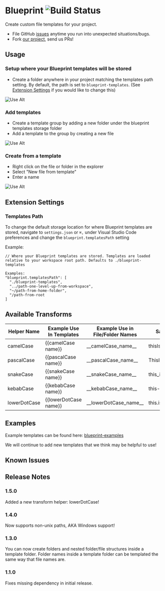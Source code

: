 # Blueprint ![Build Status](https://travis-ci.org/reesemclean/blueprint.svg?branch=master)

Create custom file templates for your project.

* File GitHub [issues](https://github.com/reesemclean/blueprint/issues/new)
  anytime you run into unexpected situations/bugs.
* Fork [our project](https://github.com/reesemclean/blueprint), send us PRs!

## Usage

### Setup where your Blueprint templates will be stored

* Create a folder anywhere in your project matching the templates path setting.
  By default, the path is set to `blueprint-templates`. (See
  [Extension Settings](#Templates-Path) if you would like to change this)

![Use Alt](https://zippy.gfycat.com/BrokenAdorableKinglet.gif)

### Add templates

* Create a template group by adding a new folder under the blueprint templates
  storage folder
* Add a template to the group by creating a new file

![Use Alt](https://zippy.gfycat.com/UnitedUnequaledFlounder.gif)

### Create from a template

* Right click on the file or folder in the explorer
* Select "New file from template"
* Enter a name

![Use Alt](https://zippy.gfycat.com/AggravatingBreakableDwarfmongoose.gif)

## Extension Settings

### Templates Path

To change the default storage location for where Blueprint templates are stored,
navigate to `settings.json` or `⌘,` under Visual Studio Code preferences and
change the `blueprint.templatesPath` setting

Example:

```less
// Where your Blueprint templates are stored. Templates are loaded relative to your workspace root path. Defaults to ./blueprint-templates

Examples:
"blueprint.templatesPath": [
  "./blueprint-templates",
  "../path-one-level-up-from-workspace",
  "~/path-from-home-folder",
  "/path-from-root
]
```

## Available Transforms

| Helper Name  | Example Use In Templates | Example Use in File/Folder Names | Sample Result          |
|--------------|--------------------------|----------------------------------|------------------------|
| camelCase    | {{camelCase name}}       | \_\_camelCase_name\_\_               | thisIsCamelCase        |
| pascalCase   | {{pascalCase name}}      | \_\_pascalCase_name\_\_              | ThisIsPascalCase       |
| snakeCase    | {{snakeCase name}}       | \_\_snakeCase_name\_\_               | this_is_snake_case     |
| kebabCase    | {{kebabCase name}}       | \_\_kebabCase_name\_\_               | this-is-kebab-case     |
| lowerDotCase | {{lowerDotCase name}}    | \_\_lowerDotCase_name\_\_            | this.is.lower.dot.case |

## Examples

Example templates can be found here:
[blueprint-examples](https://github.com/reesemclean/blueprint-examples)

We will continue to add new templates that we think may be helpful to use!

## Known Issues

## Release Notes

### 1.5.0

Added a new transform helper: lowerDotCase!

### 1.4.0

Now supports non-unix paths, AKA Windows support!

### 1.3.0

You can now create folders and nested folder/file structures inside a template
folder. Folder names inside a template folder can be templated the same way that
file names are.

### 1.1.0

Fixes missing dependency in initial release.
